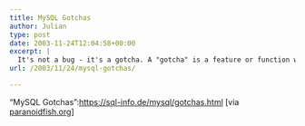 ```yaml
---
title: MySQL Gotchas
author: Julian
type: post
date: 2003-11-24T12:04:58+00:00
excerpt: |
  It's not a bug - it's a gotcha. A "gotcha" is a feature or function which works as advertised - but not as expected.
url: /2003/11/24/mysql-gotchas/

---
```

&#8220;MySQL Gotchas&#8221;:https://sql-info.de/mysql/gotchas.html [via [paranoidfish.org][1]]

 [1]: https://www.paranoidfish.org/links/